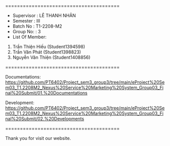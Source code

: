   
======================================= 
+ Supervisor : LÊ THANH NHÂN 
+ Semester : III 
+ Batch No : T1-2208-M2 
+ Group No: : 3 
+ List Of Member: 
1. Trần Thiện Hiếu (Student1394598) 
2. Trần Văn Phát (Student1398823) 
3. Nguyễn Văn Thiện (Student1408856)

   
======================================= 

Documentations: https://github.com/PT6402/Project_sem3_group3/tree/main/eProject%20Sem03_T1.2208M2_Nexus%20Service%20Marketing%20System_Group03_Final%20Submit/01.%20Documentations

Development: https://github.com/PT6402/Project_sem3_group3/tree/main/eProject%20Sem03_T1.2208M2_Nexus%20Service%20Marketing%20System_Group03_Final%20Submit/02.%20Developments

======================================= 


Thank you for visit our website.
